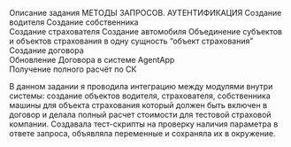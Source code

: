 Описание задания МЕТОДЫ ЗАПРОСОВ.
АУТЕНТИФИКАЦИЯ
Создание водителя
Создание собственника	
Создание страхователя
Создание автомобиля	
Объединение субъектов и объектов страхования в одну сущность “объект страхования”	
Создание договора	
Обновление Договора в системе AgentApp	
Получение полного расчёт по СК

В данном задании я проводила интеграцию между модулями внутри системы: создание объектов водителя, страхователя, собственника машины для объекта страхования который должен быть включен в договор и делала полный расчет стоимости для тестовой страховой компании. Создавала тест-скрипты на проверку наличия параметра в ответе запроса, объявляла переменные и сохраняла их в окружение.
